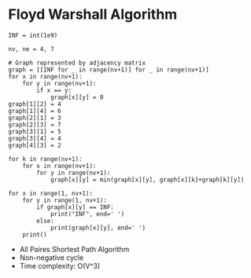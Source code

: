 <h1>Floyd Warshall Algorithm</h1>

```
INF = int(1e9)

nv, ne = 4, 7

# Graph represented by adjacency matrix
graph = [[INF for _ in range(nv+1)] for _ in range(nv+1)]
for x in range(nv+1):
    for y in range(nv+1):
        if x == y:
            graph[x][y] = 0
graph[1][2] = 4
graph[1][4] = 6
graph[2][1] = 3
graph[2][3] = 7
graph[3][1] = 5
graph[3][4] = 4
graph[4][3] = 2

for k in range(nv+1):
    for x in range(nv+1):
        for y in range(nv+1):
            graph[x][y] = min(graph[x][y], graph[x][k]+graph[k][y])

for x in range(1, nv+1):
    for y in range(1, nv+1):
        if graph[x][y] == INF:
            print("INF", end=' ')
        else:
            print(graph[x][y], end=' ')
    print()
```

<ul>
	<li>All Paires Shortest Path Algorithm</li>
	<li>Non-negative cycle</li>
	<li>Time complexity: O(V^3)</li>
</ul>
